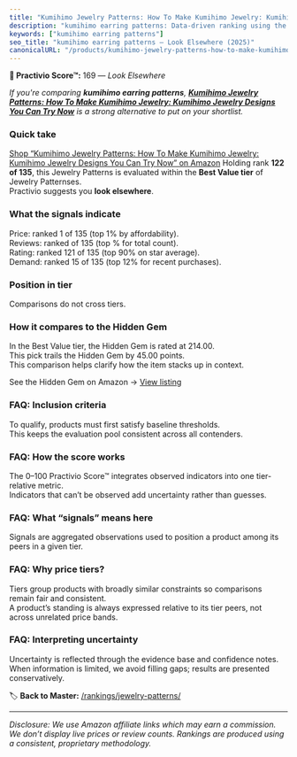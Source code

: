 ```yaml
---
title: "Kumihimo Jewelry Patterns: How To Make Kumihimo Jewelry: Kumihimo Jewelry Designs You Can Try Now"
description: "kumihimo earring patterns: Data-driven ranking using the Practivio Score™. Positioned by quality, value, demand, findability, momentum."
keywords: ["kumihimo earring patterns"]
seo_title: "kumihimo earring patterns — Look Elsewhere (2025)"
canonicalURL: "/products/kumihimo-jewelry-patterns-how-to-make-kumihimo-jewelry-kumihimo-jewelry-designs-you-can-try-now-B0CB6C8Z47/"
---
```


**🚫 Practivio Score™:** 169 — _Look Elsewhere_


*If you're comparing **kumihimo earring patterns**, **[Kumihimo Jewelry Patterns: How To Make Kumihimo Jewelry: Kumihimo Jewelry Designs You Can Try Now](https://www.amazon.com/dp/B0CB6C8Z47?tag=practivio-20)** is a strong alternative to put on your shortlist.*
### Quick take
[Shop “Kumihimo Jewelry Patterns: How To Make Kumihimo Jewelry: Kumihimo Jewelry Designs You Can Try Now” on Amazon](https://www.amazon.com/dp/B0CB6C8Z47?tag=practivio-20)
Holding rank **122 of 135**, this Jewelry Patterns is evaluated within the **Best Value tier** of Jewelry Patternses.  
Practivio suggests you **look elsewhere**.

### What the signals indicate
Price: ranked 1 of 135 (top 1% by affordability).  
Reviews: ranked  of 135 (top % for total count).  
Rating: ranked 121 of 135 (top 90% on star average).  
Demand: ranked 15 of 135 (top 12% for recent purchases).

### Position in tier
Comparisons do not cross tiers.

### How it compares to the Hidden Gem
In the Best Value tier, the Hidden Gem is rated at 214.00.  
This pick trails the Hidden Gem by 45.00 points.  
This comparison helps clarify how the item stacks up in context.  

See the Hidden Gem on Amazon → [View listing](https://www.amazon.com/dp/B093FGF24C?tag=practivio-20)

### FAQ: Inclusion criteria
To qualify, products must first satisfy baseline thresholds.  
This keeps the evaluation pool consistent across all contenders.

### FAQ: How the score works
The 0–100 Practivio Score™ integrates observed indicators into one tier-relative metric.  
Indicators that can’t be observed add uncertainty rather than guesses.

### FAQ: What “signals” means here
Signals are aggregated observations used to position a product among its peers in a given tier.

### FAQ: Why price tiers?
Tiers group products with broadly similar constraints so comparisons remain fair and consistent.  
A product’s standing is always expressed relative to its tier peers, not across unrelated price bands.

### FAQ: Interpreting uncertainty
Uncertainty is reflected through the evidence base and confidence notes.  
When information is limited, we avoid filling gaps; results are presented conservatively.


🏷️ **Back to Master:** [/rankings/jewelry-patterns/](/rankings/jewelry-patterns/)

---
_Disclosure: We use Amazon affiliate links which may earn a commission. We don’t display live prices or review counts. Rankings are produced using a consistent, proprietary methodology._
